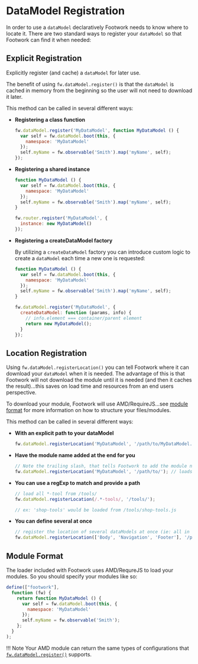 # DataModel Registration

In order to use a `dataModel` declaratively Footwork needs to know where to locate it. There are two standard ways to register your `dataModel` so that Footwork can find it when needed:

## Explicit Registration

Explicitly register (and cache) a `dataModel` for later use.

The benefit of using `fw.dataModel.register()` is that the `dataModel` is cached in memory from the beginning so the user will not need to download it later.

This method can be called in several different ways:

* **Registering a class function**

    ```javascript
    fw.dataModel.register('MyDataModel', function MyDataModel () {
      var self = fw.dataModel.boot(this, {
        namespace: 'MyDataModel'
      });
      self.myName = fw.observable('Smith').map('myName', self);
    });
    ```

* **Registering a shared instance**

    ```javascript
    function MyDataModel () {
      var self = fw.dataModel.boot(this, {
        namespace: 'MyDataModel'
      });
      self.myName = fw.observable('Smith').map('myName', self);
    }

    fw.router.register('MyDataModel', {
      instance: new MyDataModel()
    });
    ```

* **Registering a createDataModel factory**

    By utilizing a `createDataModel` factory you can introduce custom logic to create a `dataModel` each time a new one is requested:

    ```javascript
    function MyDataModel () {
      var self = fw.dataModel.boot(this, {
        namespace: 'MyDataModel'
      });
      self.myName = fw.observable('Smith').map('myName', self);
    }
    
    fw.dataModel.register('MyDataModel', {
      createDataModel: function (params, info) {
        // info.element === container/parent element
        return new MyDataModel();
      }
    });
    ```

## Location Registration

Using `fw.dataModel.registerLocation()` you can tell Footwork where it can download your `dataModel` when it is needed. The advantage of this is that Footwork will not download the module until it is needed (and then it caches the result)...this saves on load time and resources from an end users perspective.

To download your module, Footwork will use AMD/RequireJS...see [module format](#module-format) for more information on how to structure your files/modules.

This method can be called in several different ways:

* **With an explicit path to your dataModel**

    ```javascript
    fw.dataModel.registerLocation('MyDataModel', '/path/to/MyDataModel.js');
    ```

* **Have the module name added at the end for you**

    ```javascript
    // Note the trailing slash, that tells Footwork to add the module name at the end
    fw.dataModel.registerLocation('MyDataModel', '/path/to/'); // loads /path/to/MyDataModel.js
    ```

* **You can use a regExp to match and provide a path**

    ```javascript
    // load all *-tool from /tools/
    fw.dataModel.registerLocation(/.*-tools/, '/tools/');

    // ex: 'shop-tools' would be loaded from /tools/shop-tools.js
    ```

* **You can define several at once**

    ```javascript
    // register the location of several dataModels at once (ie: all in the same folder)
    fw.dataModel.registerLocation(['Body', 'Navigation', 'Footer'], '/pageAreas/');
    ```

## Module Format

The loader included with Footwork uses AMD/RequreJS to load your modules. So you should specify your modules like so:

```javascript
define(["footwork"],
  function (fw) {
    return function MyDataModel () {
      var self = fw.dataModel.boot(this, {
        namespace: 'MyDataModel'
      });
      self.myName = fw.observable('Smith');
    };
  }
);
```

!!! Note
    Your AMD module can return the same types of configurations that [`fw.dataModel.register()`](#explicit-registration) supports.
